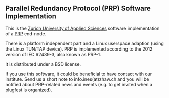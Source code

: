 Parallel Redundancy Protocol (PRP) Software Implementation
----------------------------------------------------------

This is the [Zurich University of Applied Sciences][1] software
implementation of a [PRP][2] end-node.

There is a platform independent part and a Linux userspace
adaption (using the Linux TUN/TAP device). PRP is implemented
according to the 2012 version of IEC 62439-3, also known as
PRP-1.

It is distributed under a BSD license.

If you use this software, it could be beneficial to have contact
with our institute. Send us a short note to info.ines(at)zhaw.ch
and you will be notified about PRP-related news and events (e.g.
to get invited when a plugfest is organized).


[1]: http://www.ines.zhaw.ch/
[2]: http://en.wikipedia.org/wiki/Parallel_Redundancy_Protocol

